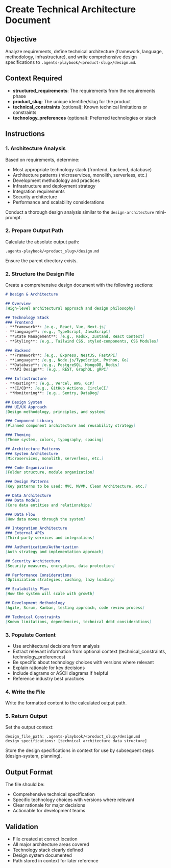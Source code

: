 # Create Technical Architecture Document

## Objective
Analyze requirements, define technical architecture (framework, language, methodology, infrastructure), and write comprehensive design specifications to `.agents-playbook/<product-slug>/design.md`.

## Context Required
- **structured_requirements**: The requirements from the requirements phase
- **product_slug**: The unique identifier/slug for the product
- **technical_constraints** (optional): Known technical limitations or constraints
- **technology_preferences** (optional): Preferred technologies or stack

## Instructions

### 1. Architecture Analysis
Based on requirements, determine:
- Most appropriate technology stack (frontend, backend, database)
- Architecture patterns (microservices, monolith, serverless, etc.)
- Development methodology and practices
- Infrastructure and deployment strategy
- Integration requirements
- Security architecture
- Performance and scalability considerations

Conduct a thorough design analysis similar to the `design-architecture` mini-prompt.

### 2. Prepare Output Path
Calculate the absolute output path:
```
.agents-playbook/<product_slug>/design.md
```

Ensure the parent directory exists.

### 2. Structure the Design File

Create a comprehensive design document with the following sections:

```markdown
# Design & Architecture

## Overview
[High-level architectural approach and design philosophy]

## Technology Stack
### Frontend
- **Framework**: [e.g., React, Vue, Next.js]
- **Language**: [e.g., TypeScript, JavaScript]
- **State Management**: [e.g., Redux, Zustand, React Context]
- **Styling**: [e.g., Tailwind CSS, styled-components, CSS Modules]

### Backend
- **Framework**: [e.g., Express, NestJS, FastAPI]
- **Language**: [e.g., Node.js/TypeScript, Python, Go]
- **Database**: [e.g., PostgreSQL, MongoDB, Redis]
- **API Design**: [e.g., REST, GraphQL, gRPC]

### Infrastructure
- **Hosting**: [e.g., Vercel, AWS, GCP]
- **CI/CD**: [e.g., GitHub Actions, CircleCI]
- **Monitoring**: [e.g., Sentry, DataDog]

## Design System
### UI/UX Approach
[Design methodology, principles, and system]

### Component Library
[Planned component architecture and reusability strategy]

### Theming
[Theme system, colors, typography, spacing]

## Architecture Patterns
### System Architecture
[Microservices, monolith, serverless, etc.]

### Code Organization
[Folder structure, module organization]

### Design Patterns
[Key patterns to be used: MVC, MVVM, Clean Architecture, etc.]

## Data Architecture
### Data Models
[Core data entities and relationships]

### Data Flow
[How data moves through the system]

## Integration Architecture
### External APIs
[Third-party services and integrations]

### Authentication/Authorization
[Auth strategy and implementation approach]

## Security Architecture
[Security measures, encryption, data protection]

## Performance Considerations
[Optimization strategies, caching, lazy loading]

## Scalability Plan
[How the system will scale with growth]

## Development Methodology
[Agile, Scrum, Kanban, testing approach, code review process]

## Technical Constraints
[Known limitations, dependencies, technical debt considerations]
```

### 3. Populate Content
- Use architectural decisions from analysis
- Extract relevant information from optional context (technical_constraints, technology_preferences)
- Be specific about technology choices with versions where relevant
- Explain rationale for key decisions
- Include diagrams or ASCII diagrams if helpful
- Reference industry best practices

### 4. Write the File
Write the formatted content to the calculated output path.

### 5. Return Output
Set the output context:
```
design_file_path: .agents-playbook/<product_slug>/design.md
design_specifications: [technical architecture data structure]
```

Store the design specifications in context for use by subsequent steps (design-system, planning).

## Output Format
The file should be:
- Comprehensive technical specification
- Specific technology choices with versions where relevant
- Clear rationale for major decisions
- Actionable for development teams

## Validation
- File created at correct location
- All major architecture areas covered
- Technology stack clearly defined
- Design system documented
- Path stored in context for later reference

